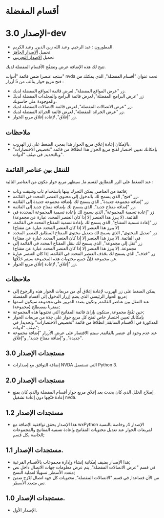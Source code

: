 # أقسام المفضلة #
# الإصدار 3.0-dev #

* المطورون : عبد الرحيم, وعبد الله زين الدين, وعبد الكريم.
* تحميل [الإصدار الجاهز](https://github.com/abdel792/myFavoriteTopics/releases/download/v3.0/myFavoriteTopics-3.0.nvda-addon)
* تحميل [الإصدار التجريبي](https://github.com/abdel792/myFavoriteTopics/releases/download/v3.0-dev/myFavoriteTopics-3.0-dev.nvda-addon)

تتيح لك هذه الإضافة عرض وتصَفُح الأقسام المفضلة لديك.

ستجد عنصرا ضمن قائمة "أدوات" nvda تحت عنوان "أقسام المفضلة", الذي يمكنك من فتح مربع حوار يتألف من 5 أزرار :

* زر "عرض المواقع المفضلة", لعرض قائمة المواقع المفضلة لديك.
* زر "عرض البرامج المفضلة", لعرض قائمة البرامج والمجلدات المفضلة لَديكَ والموجودة على حاسوبك.
* زر "عرض الاتصالات المفضلة", لعرض قائمة الاتصالات المفضلة لديك.
* زر "عرض الجرائد المفضلة", لعرض قائمة الجرائد المفضلة لديك.
* زر "إغلاق", لإعادة إغلاق مربع الحوار.

## ملاحظات ##

* بالإمكان إعادة إغلاق مربع الحوار هذا بمجرد الضغط على زر الهروب.
* بإمكانك تعيين اختصار لفتح مربع الحوار هذا انطلاقا من قائمة "تخصيص الاختصارات" وبالتحديد, في صِنْف "أدوات".

## للتنقل بين عناصر القائمة ##

عند الضغط على الزر المطابِق لقسم ما, سيظهر مربع حوار مكوَن من العناصر التالية :

* قائمة من العناصر, يمكن التحرك بينها باستخدام تاب وشيفت وتاب;
* زر "فتح", الذي يسمح لك بالدخول إلى محتوى العنصر المحدد في القائمة.
* زر "إضافة مجموعة جديدة", الذي يسمح لك بإضافة مجموعة جديدة إلى القائمة 
* زر "إضافة مفتاح جديد", الذي يسمح لك بإضافة مفتاح جديد إلى القائمة.
* زر "إعادة تسمية المجموعة", الذي يسمح لك بإعادة تسمية المجموعة المحددة في القائمة. (لا يبرز هذا العنصر إلا إذا كان العنصر المحدد عبارة عن مجموعة)
* زر "إعادة تسمية المفتاح", الذي يسمح لك بإعادة تسمية المفتاح المحدد في القائمة. (لا يبرز هذا العنصر إلا إذا كان العنصر المحدد عبارة عن مفتاح)
* زر "تعديل المحتوى", الذي يسمح لك بتعديل محتوى المفتاح المطابق للعنصر المحدد في القائمة. (لا يبرز هذا العنصر إلا إذا كان العنصر المحدد عبارة عن مفتاح)
* زر "نقل إلى مجموعة", الذي يسمح لك بنقل المفتاح المحدد في القائمة إلى مجموعة. (لا يبرز هذا العنصر إلا إذا كان العنصر المحدد عبارة عن مفتاح)
* زر "حَذف", الذي يسمح لك بحَذف العنصر المحدد في القائمة. إذا كان العنصر عبارة عن مجموعة فإنَّ جميع محتويات هذه المجموعة سيتم حَذْفُهَا.
* زر "إغلاق", لإعادة إغلاق مربع الحوار.

## ملاحظات ##

* يمكن الضغط على زر الهروب لإعادة إغلاق أَي من مربعات الحوار هذه والرجوع إلى مربع الحوار الرئيسي الذي يضم إزرار الدخول إلى أقسام المفضلة;
* عند التنقل بين عناصر القائمة, وتكون بصدد المرور على مجموعة سيكون اسمها مقترنا بمصطلح (مجموعة);
* حين تفْتحُ مجموعة, ستكون بإزائ قائمة المفاتيح التي تحتويها هذه المجموعة;
* بإمكانك تعيين اختصار خاص لفتح كل مربع حوار على حِدَة من مربعات الحوار المذكورة في الأقسام السابقة, انطلاقا من قائمة "تخصيص الاختصارات" وتحديدا, في صِنْف "أدوات";
* عند عدم وجود أي عنصر بالقائمة, سيتم الاقتصار على عرض الأزرار "إضافة مجموعة جديدة", و"إضافة مفتاح جديد", و"إغلاق".

## مستجدات الإصدار 3.0 ##

* إضافة التوافق مع إصدارات NVDA التي تستعمل Python 3.

## مستجدات الإصدار 2.0 ##

* إصلاح الخلل الذي كان يحدث بعد إغلاق مربع حوار أقسام المفضلة والذي كان يمنع إعادة فتْحِها دون إعادة تشغيل nvda.

## مستجدات الإصدار 1.2 ##

* هذا الإصدار يحقق توافقية الإضافة مع wxPython الإصدار 4, وخاصة بالنسبة لمربعات الحوار عند تعديل محتويات المفاتيح وإعادة تسمية المفاتيح والمجموعات الخاصة بكل قسم;

## مستجدات الإصدار 1.1. ##

* هذا الإصدار يضيف إمكانية إنشاء وإدارة مجموعات بالأقسام الفرعية;
* في قسم "عرض الاتصالات المفضلة", يتم عرض معلومات جهات الاتصال داخل نص متعدد الأسطر, تسهيلًا لعملية النسخ;
* من الآن فصاعدا, في قسم "الاتصالات المفضلة", محتويات كل جهة اتصال تُدْرَج ضمنَ نص متعدد الأسطر.

## مستجدات الإصدار 1.0. ##

* الإصدار الأول.

